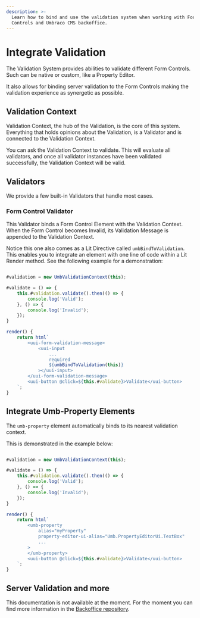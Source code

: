 ```yaml
---
description: >-
  Learn how to bind and use the validation system when working with Form
  Controls and Umbraco CMS backoffice.
---
```


# Integrate Validation

The Validation System provides abilities to validate different Form Controls. Such can be native or custom, like a Property Editor.

It also allows for binding server validation to the Form Controls making the validation experience as synergetic as possible.

## Validation Context

Validation Context, the hub of the Validation, is the core of this system. Everything that holds opinions about the Validation, is a Validator and is connected to the Validation Context.

You can ask the Validation Context to validate. This will evaluate all validators, and once all validator instances have been validated successfully, the Validation Context will be valid.

## Validators

We provide a few built-in Validators that handle most cases.

### Form Control Validator

This Validator binds a Form Control Element with the Validation Context. When the Form Control becomes Invalid, its Validation Message is appended to the Validation Context.

Notice this one also comes as a Lit Directive called `umbBindToValidation`. This enables you to integrate an element with one line of code within a Lit Render method. See the following example for a demonstration:

```typescript

#validation = new UmbValidationContext(this);

#validate = () => {
    this.#validation.validate().then(() => {
        console.log('Valid');
    }, () => {
        console.log('Invalid');
    });
}

render() {
    return html`
        <uui-form-validation-message>
            <uui-input
                ...
                required
                ${umbBindToValidation(this)}
            ></uui-input>
        </uui-form-validation-message>
        <uui-button @click=${this.#validate}>Validate</uui-button>
    `;
}
```

## Integrate Umb-Property Elements

The `umb-property` element automatically binds to its nearest validation context.

This is demonstrated in the example below:

```typescript

#validation = new UmbValidationContext(this);

#validate = () => {
    this.#validation.validate().then(() => {
        console.log('Valid');
    }, () => {
        console.log('Invalid');
    });
}

render() {
    return html`
        <umb-property
			alias="myProperty"
			property-editor-ui-alias="Umb.PropertyEditorUi.TextBox"
			...
        >
		</umb-property>
        <uui-button @click=${this.#validate}>Validate</uui-button>
    `;
}
```

## Server Validation and more

This documentation is not available at the moment. For the moment you can find more information in the [Backoffice repository](https://github.com/umbraco/Umbraco.CMS.Backoffice/tree/main/src/packages/core/validation).
